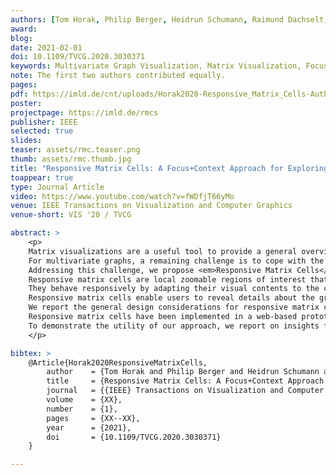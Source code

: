 ```yaml
---
authors: [Tom Horak, Philip Berger, Heidrun Schumann, Raimund Dachselt, Christian Tominski]
award:
blog: 
date: 2021-02-01
doi: 10.1109/TVCG.2020.3030371
keywords: Multivariate Graph Visualization, Matrix Visualization, Focus+Context, Embedded Visualizations, Responsive Visualization, Graph Editing
note: The first two authors contributed equally.
pages: 
pdf: https://imld.de/cnt/uploads/Horak2020-Responsive_Matrix_Cells-Authors_Version.pdf
poster:
projectpage: https://imld.de/rmcs
publisher: IEEE
selected: true
slides: 
teaser: assets/rmc.teaser.png
thumb: assets/rmc.thumb.jpg
title: "Responsive Matrix Cells: A Focus+Context Approach for Exploring and Editing  Multivariate Graphs"
toappear: true
type: Journal Article
video: https://www.youtube.com/watch?v=fWDfjT66yMo
venue: IEEE Transactions on Visualization and Computer Graphics
venue-short: VIS '20 / TVCG

abstract: >
    <p>
    Matrix visualizations are a useful tool to provide a general overview of a graph's structure.
    For multivariate graphs, a remaining challenge is to cope with the attributes that are associated with nodes and edges.
    Addressing this challenge, we propose <em>Responsive Matrix Cells</em> as a focus+context approach for embedding additional interactive views into a matrix.
    Responsive matrix cells are local zoomable regions of interest that provide auxiliary data exploration and editing facilities for multivariate graphs.
    They behave responsively by adapting their visual contents to the cell location, the available display space, and the user task.
    Responsive matrix cells enable users to reveal details about the graph, compare node and edge attributes, and edit data values directly in a matrix without resorting to external views or tools.
    We report the general design considerations for responsive matrix cells covering the visual and interactive means necessary to support a seamless data exploration and editing.
    Responsive matrix cells have been implemented in a web-based prototype.
    To demonstrate the utility of our approach, we report on insights from a preliminary user feedback session and describe a walk-through for the use case of analyzing a graph of soccer players.
    </p>

bibtex: >
    @Article{Horak2020ResponsiveMatrixCells,
        author    = {Tom Horak and Philip Berger and Heidrun Schumann and Raimund Dachselt and Christian Tominski},
        title     = {Responsive Matrix Cells: A Focus+Context Approach for Exploring and Editing  Multivariate Graphs},
        journal   = {{IEEE} Transactions on Visualization and Computer Graphics},
        volume    = {XX},
        number    = {1},
        pages     = {XX--XX},
        year      = {2021},
        doi       = {10.1109/TVCG.2020.3030371}
    }

---
```

